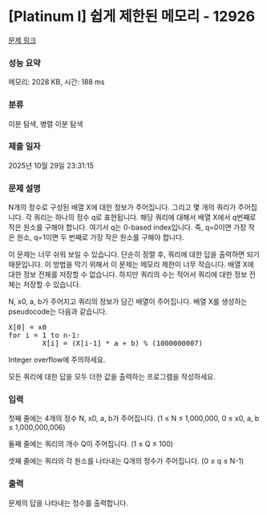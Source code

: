 # [Platinum I] 쉽게 제한된 메모리 - 12926 

[문제 링크](https://www.acmicpc.net/problem/12926) 

### 성능 요약

메모리: 2028 KB, 시간: 188 ms

### 분류

이분 탐색, 병렬 이분 탐색

### 제출 일자

2025년 10월 29일 23:31:15

### 문제 설명

<p>N개의 정수로 구성된 배열 X에 대한 정보가 주어집니다. 그리고 몇 개의 쿼리가 주어집니다. 각 쿼리는 하나의 정수 q로 표현됩니다. 해당 쿼리에 대해서 배열 X에서 q번째로 작은 원소를 구해야 합니다. 여기서 q는 0-based index입니다. 즉, q=0이면 가장 작은 원소, q=1이면 두 번째로 가장 작은 원소를 구해야 합니다.</p>

<p>이 문제는 너무 쉬워 보일 수 있습니다. 단순히 정렬 후, 쿼리에 대한 답을 출력하면 되기 때문입니다. 이 방법을 막기 위해서 이 문제는 메모리 제한이 너무 작습니다. 배열 X에 대한 정보 전체를 저장할 수 없습니다. 하지만 쿼리의 수는 적어서 쿼리에 대한 정보 전체는 저장할 수 있습니다.</p>

<p>N, x0, a, b가 주어지고 쿼리의 정보가 담긴 배열이 주어집니다. 배열 X를 생성하는 pseudocode는 다음과 같습니다.</p>

<pre>X[0] = x0
for i = 1 to n-1:
        X[i] = (X[i-1] * a + b) % (1000000007)
</pre>

<p>Integer overflow에 주의하세요.</p>

<p>모든 쿼리에 대한 답을 모두 더한 값을 출력하는 프로그램을 작성하세요.</p>

### 입력 

 <p>첫째 줄에는 4개의 정수 N, x0, a, b가 주어집니다. (1 ≤ N ≤ 1,000,000, 0 ≤ x0, a, b ≤ 1,000,000,006)</p>

<p>둘째 줄에는 쿼리의 개수 Q이 주어집니다. (1 ≤ Q ≤ 100)</p>

<p>셋째 줄에는 쿼리의 각 원소를 나타내는 Q개의 정수가 주어집니다. (0 ≤ q ≤ N-1)</p>

### 출력 

 <p>문제의 답을 나타내는 정수를 출력합니다.</p>

